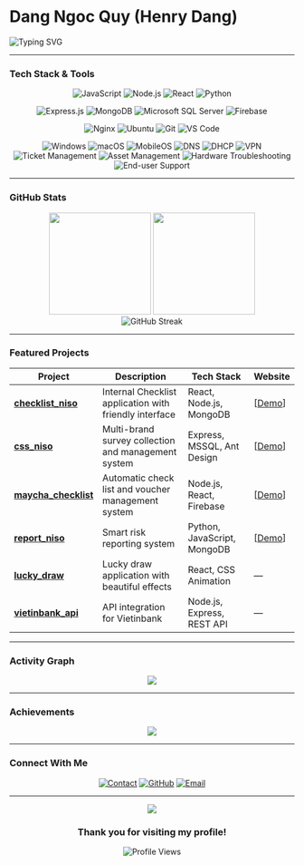 # **Dang Ngoc Quy** (Henry Dang)

<img src="https://readme-typing-svg.herokuapp.com?font=Fira+Code&pause=1000&color=2196F3&center=true&vCenter=true&width=435&lines=IT+Support;Technical+Support;Troubleshooting;Hardware+%26+Software+Maintenance;Problem+Solver;Always+Learning+New+Skills" alt="Typing SVG" />

---

### **Tech Stack & Tools**

<div align="center">

![JavaScript](https://img.shields.io/badge/JavaScript-323330?style=for-the-badge&logo=javascript&logoColor=F7DF1E)
![Node.js](https://img.shields.io/badge/Node.js-43853D?style=for-the-badge&logo=node.js&logoColor=white)
![React](https://img.shields.io/badge/React-20232A?style=for-the-badge&logo=react&logoColor=61DAFB)
![Python](https://img.shields.io/badge/Python-14354C?style=for-the-badge&logo=python&logoColor=white)

![Express.js](https://img.shields.io/badge/Express.js-404D59?style-for-the-badge&logo=express&logoColor=white)
![MongoDB](https://img.shields.io/badge/MongoDB-4EA94B?style-for-the-badge&logo=mongodb&logoColor=white)
![Microsoft SQL Server](https://img.shields.io/badge/Microsoft%20SQL%20Server-CC2927?style=for-the-badge&logo=microsoft%20sql%20server&logoColor=white)
![Firebase](https://img.shields.io/badge/Firebase-039BE5?style-for-the-badge&logo=Firebase&logoColor=white)

![Nginx](https://img.shields.io/badge/nginx-%23009639.svg?style=for-the-badge&logo=nginx&logoColor=white)
![Ubuntu](https://img.shields.io/badge/Ubuntu-E95420?style-for-the-badge&logo=ubuntu&logoColor=white)
![Git](https://img.shields.io/badge/git-%23F05033.svg?style=for-the-badge&logo=git&logoColor=white)
![VS Code](https://img.shields.io/badge/Visual%20Studio%20Code-0078d7.svg?style=for-the-badge&logo=visual-studio-code&logoColor=white)

![Windows](https://img.shields.io/badge/Windows-0078D6?style=for-the-badge&logo=windows&logoColor=white)
![macOS](https://img.shields.io/badge/macOS-000000?style=for-the-badge&logo=apple&logoColor=white)
![MobileOS](https://img.shields.io/badge/MobileOS-34A853?style=for-the-badge&logo=android&logoColor=white)
![DNS](https://img.shields.io/badge/DNS-00A1D6?style=for-the-badge&logo=cloudflare&logoColor=white)
![DHCP](https://img.shields.io/badge/DHCP-FF5722?style-for-the-badge&logo=network&logoColor=white)
![VPN](https://img.shields.io/badge/VPN-00BCD4?style-for-the-badge&logo=openvpn&logoColor=white)
![Ticket Management](https://img.shields.io/badge/Ticket%20Management-9C27B0?style-for-the-badge&logo=servicenow&logoColor=white)
![Asset Management](https://img.shields.io/badge/Asset%20Management-2196F3?style-for-the-badge&logo=asset-management&logoColor=white)
![Hardware Troubleshooting](https://img.shields.io/badge/Hardware%20Troubleshooting-8BC34A?style-for-the-badge&logo=tools&logoColor=white)
![End-user Support](https://img.shields.io/badge/End-user%20Support-F44336?style-for-the-badge&logo=support&logoColor=white)

</div>

---

### **GitHub Stats**

<div align="center">
  <img height="180em" src="https://github-readme-stats.vercel.app/api?username=dangngocquy&show_icons=true&theme=transparent&include_all_commits=true&count_private=true&hide_border=true&text_color=2196F3&icon_color=2196F3"/>
  <img height="180em" src="https://github-readme-stats.vercel.app/api/top-langs/?username=dangngocquy&layout=compact&langs_count=8&theme=transparent&hide_border=true&text_color=2196F3&icon_color=2196F3"/>
</div>

<div align="center">
  <img src="https://github-readme-streak-stats.herokuapp.com/?user=dangngocquy&theme=transparent&hide_border=true&text_color=2196F3&sideNums=2196F3&sideLabels=2196F3" alt="GitHub Streak" />
</div>

---

### **Featured Projects**

<div align="center">

| **Project** | **Description** | **Tech Stack** | **Website** |
|---|---|---|---|
| [**checklist_niso**](https://github.com/dangngocquy/checklist_niso) | Internal Checklist application with friendly interface | React, Node.js, MongoDB | [<a href="https://css.niso.com.vn:3008/" target="_blank" rel="noopener noreferrer">Demo</a>] |
| [**css_niso**](https://github.com/dangngocquy/css_niso) | Multi-brand survey collection and management system | Express, MSSQL, Ant Design | [<a href="https://css.niso.com.vn:3008/" target="_blank" rel="noopener noreferrer">Demo</a>] |
| [**maycha_checklist**](https://github.com/dangngocquy/maycha_checklist) | Automatic check list and voucher management system | Node.js, React, Firebase | [<a href="https://checklist.tamhao.com.vn/" target="_blank" rel="noopener noreferrer">Demo</a>] |
| [**report_niso**](https://github.com/dangngocquy/report_niso) | Smart risk reporting system | Python, JavaScript, MongoDB | [<a href="https://report.niso.com.vn:3000/" target="_blank" rel="noopener noreferrer">Demo</a>] |
| [**lucky_draw**](https://github.com/dangngocquy/lucky_draw) | Lucky draw application with beautiful effects | React, CSS Animation | — |
| [**vietinbank_api**](https://github.com/dangngocquy/vietinbank_api) | API integration for Vietinbank | Node.js, Express, REST API | — |

</div>

---

### **Activity Graph**

<div align="center">
  <img src="https://github-readme-activity-graph.vercel.app/graph?username=dangngocquy&theme=minimal&hide_border=true&area=true&bg_color=00000000&color=2196F3&text_color=2196F3&point=2196F3" />
</div>

---

### **Achievements**

<div align="center">
  <img src="https://github-profile-trophy.vercel.app/?username=dangngocquy&theme=flat&no-bg=true&no-frame=true&row=1&column=6&title_color=2196F3&icon_color=2196F3&margin-w=10" />
</div>

---

### **Connect With Me**

<div align="center">

[![Contact](https://img.shields.io/badge/Contact_Service-FF5722?style=for-the-badge&logo=web&logoColor=white)](http://dangngocquy.id.vn/contact)
[![GitHub](https://img.shields.io/badge/GitHub-100000?style-for-the-badge&logo=github&logoColor=white)](https://github.com/dangngocquy)
[![Email](https://img.shields.io/badge/Email-D14836?style-for-the-badge&logo=gmail&logoColor=white)](mailto:dangngocquy.business@gmail.com)

</div>

---

<div align="center">
  <img src="https://capsule-render.vercel.app/api?type=waving&color=gradient&height=100&section=footer&animation=fadeIn" />
  
  ### **Thank you for visiting my profile!**
  
 ![Profile Views](https://komarev.com/ghpvc/?username=dangngocquy&color=brightgreen&style=flat-square&label=Profile+Views)
  
</div>

